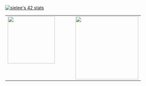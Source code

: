 [![sielee's 42 stats](https://badge42.vercel.app/api/v2/cl3mq3hvf005909jp3gaaxu1e/stats?cursusId=21&coalitionId=88)](https://github.com/JaeSeoKim/badge42)


<table>
	<td valign="top" width="50%">
		<img src="https://github-readme-stats.vercel.app/api?username=tldms975&show_icons=true&count_private=true&hide_border=true" style="height: 150px"/>
	</td>
	<td valign="top" width="50%">
		<a href="https://solved.ac/profile/lalala975">
		<img src="http://mazassumnida.wtf/api/v2/generate_badge?boj=lalala975" style="height: 200px"/>
	</td>
</table>

